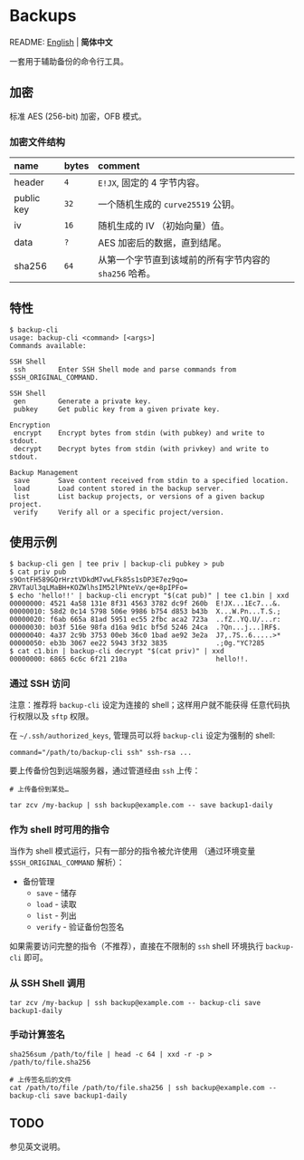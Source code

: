 Backups
=======

README: [English][README_EN] | **简体中文**

一套用于辅助备份的命令行工具。

## 加密

标准 AES (256-bit) 加密，OFB 模式。

### 加密文件结构

| name       | bytes | comment                                      |
| :--------- | :---- | :------------------------------------------- |
| header     |  `4`  | `E!JX`, 固定的 4 字节内容。                     |
| public key |  `32` | 一个随机生成的 `curve25519` 公钥。               |
| iv         |  `16` | 随机生成的 IV （初始向量）值。                    |
| data       |  `?`  | AES 加密后的数据，直到结尾。                      |
| sha256     |  `64` | 从第一个字节直到该域前的所有字节内容的 `sha256` 哈希。|

## 特性

```
$ backup-cli
usage: backup-cli <command> [<args>]
Commands available: 

SSH Shell
 ssh        Enter SSH Shell mode and parse commands from $SSH_ORIGINAL_COMMAND.

SSH Shell
 gen        Generate a private key.
 pubkey     Get public key from a given private key.

Encryption
 encrypt    Encrypt bytes from stdin (with pubkey) and write to stdout.
 decrypt    Decrypt bytes from stdin (with privkey) and write to stdout.

Backup Management
 save       Save content received from stdin to a specified location.
 load       Load content stored in the backup server.
 list       List backup projects, or versions of a given backup project.
 verify     Verify all or a specific project/version.
```

## 使用示例

```
$ backup-cli gen | tee priv | backup-cli pubkey > pub
$ cat priv pub
s9OntFH589GQrHrztVDkdM7vwLFk85s1sDP3E7ez9qo=
ZRVTaUl3qLMaBH+KOZWlhsIM52lPNteVx/qe+8pIPFo=
$ echo 'hello!!' | backup-cli encrypt "$(cat pub)" | tee c1.bin | xxd
00000000: 4521 4a58 131e 8f31 4563 3782 dc9f 260b  E!JX...1Ec7...&.
00000010: 58d2 0c14 5798 506e 9986 b754 d853 b43b  X...W.Pn...T.S.;
00000020: f6ab 665a 81ad 5951 ec55 2fbc aca2 723a  ..fZ..YQ.U/...r:
00000030: b03f 516e 98fa d16a 9d1c bf5d 5246 24ca  .?Qn...j...]RF$.
00000040: 4a37 2c9b 3753 00eb 36c0 1bad ae92 3e2a  J7,.7S..6.....>*
00000050: eb3b 3067 ee22 5943 3f32 3835            .;0g."YC?285
$ cat c1.bin | backup-cli decrypt "$(cat priv)" | xxd
00000000: 6865 6c6c 6f21 210a                      hello!!.
```

### 通过 SSH 访问

注意：推荐将 `backup-cli` 设定为连接的 shell；这样用户就不能获得
  任意代码执行权限以及 `sftp` 权限。

在 `~/.ssh/authorized_keys`, 管理员可以将 `backup-cli` 设定为强制的 shell:

```text
command="/path/to/backup-cli ssh" ssh-rsa ...
```

要上传备份包到远端服务器，通过管道经由 `ssh` 上传： 

```shell script
# 上传备份到某处…

tar zcv /my-backup | ssh backup@example.com -- save backup1-daily
```

### 作为 shell 时可用的指令

当作为 shell 模式运行，只有一部分的指令被允许使用
  （通过环境变量 `$SSH_ORIGINAL_COMMAND` 解析）：

* 备份管理
  * `save` - 储存
  * `load` - 读取
  * `list` - 列出
  * `verify` - 验证备份包签名

如果需要访问完整的指令（不推荐），直接在不限制的 `ssh` shell
  环境执行 `backup-cli` 即可。

### 从 SSH Shell 调用

```shell script
tar zcv /my-backup | ssh backup@example.com -- backup-cli save backup1-daily
```

### 手动计算签名

```shell script
sha256sum /path/to/file | head -c 64 | xxd -r -p > /path/to/file.sha256

# 上传签名后的文件
cat /path/to/file /path/to/file.sha256 | ssh backup@example.com -- backup-cli save backup1-daily
```

## TODO

参见英文说明。


[README_EN]: https://github.com/jixunmoe-go/backups/blob/master/README.MD
[README_CN]: https://github.com/jixunmoe-go/backups/blob/master/README.zh-CN.MD
